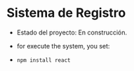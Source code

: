 <h1>Sistema de Registro</h1>

- Estado del proyecto: En construcción.

- for execute the system, you set:

- ```npm install react```
